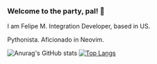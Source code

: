 ### Welcome to the party, pal! 👋

I am Felipe M. Integration Developer, based in US.


Pythonista. Aficionado in Neovim.


![Anurag's GitHub stats](https://github-readme-stats.vercel.app/api?username=cabra-arretado&show_icons=true&theme=ayu-mirage)
[![Top Langs](https://github-readme-stats.vercel.app/api/top-langs/?username=cabra-arretado&theme=ayu-mirage)](https://github.com/anuraghazra/github-readme-stats)
<!--
**cabra-arretado/cabra-arretado** is a ✨ _special_ ✨ repository because its `README.md` (this file) appears on your GitHub profile.

Here are some ideas to get you started:

- 🔭 I’m currently working on ...
- 🌱 I’m currently learning ...
- 👯 I’m looking to collaborate on ...
- 🤔 I’m looking for help with ...
- 💬 Ask me about ...
- 📫 How to reach me: ...
- 😄 Pronouns: ...
- ⚡ Fun fact: ...
-->
